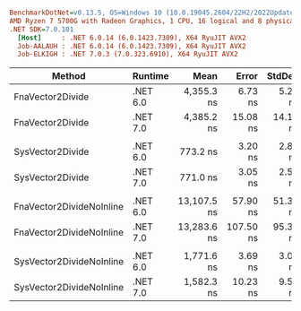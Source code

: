 ``` ini

BenchmarkDotNet=v0.13.5, OS=Windows 10 (10.0.19045.2604/22H2/2022Update)
AMD Ryzen 7 5700G with Radeon Graphics, 1 CPU, 16 logical and 8 physical cores
.NET SDK=7.0.101
  [Host]     : .NET 6.0.14 (6.0.1423.7309), X64 RyuJIT AVX2
  Job-AALAUH : .NET 6.0.14 (6.0.1423.7309), X64 RyuJIT AVX2
  Job-ELKIGH : .NET 7.0.3 (7.0.323.6910), X64 RyuJIT AVX2


```
|                   Method |  Runtime |        Mean |     Error |   StdDev | Ratio |
|------------------------- |--------- |------------:|----------:|---------:|------:|
|         FnaVector2Divide | .NET 6.0 |  4,355.3 ns |   6.73 ns |  5.25 ns |  1.00 |
|         FnaVector2Divide | .NET 7.0 |  4,385.2 ns |  15.08 ns | 14.10 ns |  1.01 |
|                          |          |             |           |          |       |
|         SysVector2Divide | .NET 6.0 |    773.2 ns |   3.20 ns |  2.83 ns |  1.00 |
|         SysVector2Divide | .NET 7.0 |    771.0 ns |   3.05 ns |  2.54 ns |  1.00 |
|                          |          |             |           |          |       |
| FnaVector2DivideNoInline | .NET 6.0 | 13,107.5 ns |  57.90 ns | 51.33 ns |  1.00 |
| FnaVector2DivideNoInline | .NET 7.0 | 13,283.6 ns | 107.50 ns | 95.30 ns |  1.01 |
|                          |          |             |           |          |       |
| SysVector2DivideNoInline | .NET 6.0 |  1,771.6 ns |   3.69 ns |  3.08 ns |  1.00 |
| SysVector2DivideNoInline | .NET 7.0 |  1,582.3 ns |  10.23 ns |  9.57 ns |  0.89 |
